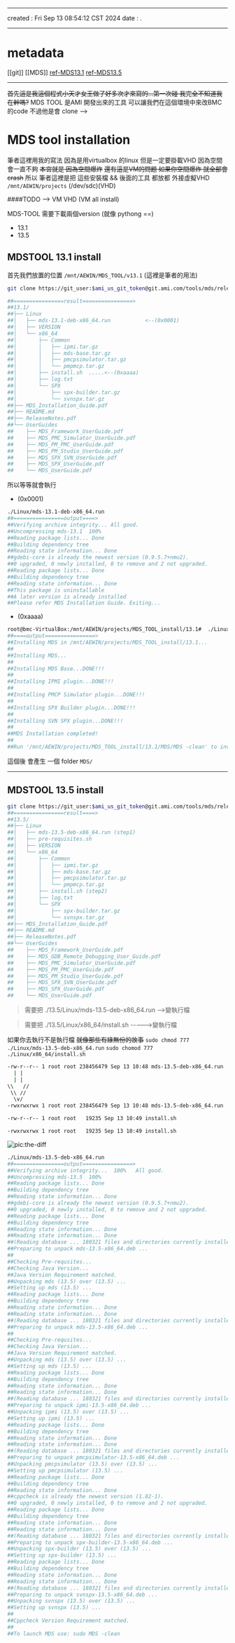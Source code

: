 -------------------------------------------------------------------------------
created	:	Fri Sep 13 08:54:12 CST 2024
date	:	.

-------------------------------------------------------------------------------

# metadata #
[[git]]
[[MDS]]
[ref-MDS13.1](http://sd20-server.aewin.com:3000/pncIlBpCQrGJpcJxyQ-MAQ?view#Install-MDS-Tool)
[ref-MDS13.5](http://sd20-server.aewin.com:3000/v2TZwIWbQfuphqjsxzg-pQ#GIT-SPX-plugin-installation)

-------------------------------------------------------------------------------
~~首先這是我這個程式小天才女王做了好多次才來寫的...第一次碰 我完全不知道我在幹嗎?~~
MDS TOOL 是AMI 開發出來的工具
可以讓我們在這個環境中來改BMC的code
不過他是會 clone -->

# MDS tool installation #
筆者這裡用我的寫法
因為是用virtualbox 的linux
但是一定要掛載VHD
因為空間會一直不夠
~~本宮就是 因為空間爆炸~~
~~還有這是VM的問題 如果你空間爆炸 就全部會crash~~
所以 筆者這裡是把 這些安裝檔 && 後面的工具 都放都 外接虛擬VHD
`/mnt/AEWIN/projects` (/dev/sdc)(VHD)

####TODO --> VM VHD (VM all install)


MDS-TOOL 需要下載兩個version (就像 pythong ==)
+ 13.1
+ 13.5

## MDSTOOL 13.1 install ##
首先我們放置的位置 `/mnt/AEWIN/MDS_TOOL/v13.1`
(這裡是筆者的用法)

```bash				================start================================================================
git clone https://git_user:$ami_us_git_token@git.ami.com/tools/mds/releases/13.5.git

##================result================>
##13.1/
##├── Linux
##│   ├── mds-13.1-deb-x86_64.run			<--(0x0001)
##│   ├── VERSION
##│   └── x86_64
##│       ├── Common
##│       │   ├── ipmi.tar.gz
##│       │   ├── mds-base.tar.gz
##│       │   ├── pmcpsimulator.tar.gz
##│       │   └── pmpmcp.tar.gz
##│       ├── install.sh  .....<--(0xaaaa)
##│       ├── log.txt
##│       └── SPX
##│           ├── spx-builder.tar.gz
##│           └── svnspx.tar.gz
##├── MDS_Installation_Guide.pdf
##├── README.md
##├── ReleaseNotes.pdf
##└── UserGuides
##    ├── MDS_Framework_UserGuide.pdf
##    ├── MDS_PMC_Simulator_UserGuide.pdf
##    ├── MDS_PM_PMC_UserGuide.pdf
##    ├── MDS_PM_Studio_UserGuide.pdf
##    ├── MDS_SPX_SVN_UserGuide.pdf
##    ├── MDS_SPX_UserGuide.pdf
##    └── MDS_UserGuide.pdf
```
所以等等就會執行
+ (0x0001)
```bash	.		================start================================================================
./Linux/mds-13.1-deb-x86_64.run
##================output====>
##Verifying archive integrity... All good.
##Uncompressing mds-13.1  100%
##Reading package lists... Done
##Building dependency tree
##Reading state information... Done
##gdebi-core is already the newest version (0.9.5.7+nmu2).
##0 upgraded, 0 newly installed, 0 to remove and 2 not upgraded.
##Reading package lists... Done
##Building dependency tree
##Reading state information... Done
##This package is uninstallable
##A later version is already installed
##Please refer MDS Installation Guide. Exiting...
```
+ (0xaaaa)
```bash	.		================start================================================================
root@bmc-VirtualBox:/mnt/AEWIN/projects/MDS_TOOL_install/13.1#  ./Linux/x86_64/install.sh -d=/mnt/AEWIN/projects/MDS_TOOL_install/13.1
##====output================>
##Installing MDS in /mnt/AEWIN/projects/MDS_TOOL_install/13.1...
##
##Installing MDS...
##
##Installing MDS Base...DONE!!!
##
##Installing IPMI plugin...DONE!!!
##
##Installing PMCP Simulator plugin...DONE!!!
##
##Installing SPX Builder plugin...DONE!!!
##
##Installing SVN SPX plugin...DONE!!!
##
##MDS Installation completed!
##
##Run '/mnt/AEWIN/projects/MDS_TOOL_install/13.1/MDS/MDS -clean' to invoke the application.
```
這個後 會產生 一個 folder `MDS/`

-------------------------------------------------------------------------------

## MDSTOOL 13.5 install ##
```bash	.		================start================
git clone https://git_user:$ami_us_git_token@git.ami.com/tools/mds/releases/13.5.git
##================result====>
##13.5/
##├── Linux
##│   ├── mds-13.5-deb-x86_64.run (step1)
##│   ├── pre-requisites.sh
##│   ├── VERSION
##│   └── x86_64
##│       ├── Common
##│       │   ├── ipmi.tar.gz
##│       │   ├── mds-base.tar.gz
##│       │   ├── pmcpsimulator.tar.gz
##│       │   └── pmpmcp.tar.gz
##│       ├── install.sh (step2)
##│       ├── log.txt
##│       └── SPX
##│           ├── spx-builder.tar.gz
##│           └── svnspx.tar.gz
##├── MDS_Installation_Guide.pdf
##├── README.md
##├── ReleaseNotes.pdf
##└── UserGuides
##    ├── MDS_Framework_UserGuide.pdf
##    ├── MDS_GDB_Remote_Debugging_User_Guide.pdf
##    ├── MDS_PMC_Simulator_UserGuide.pdf
##    ├── MDS_PM_PMC_UserGuide.pdf
##    ├── MDS_PM_Studio_UserGuide.pdf
##    ├── MDS_SPX_SVN_UserGuide.pdf
##    ├── MDS_SPX_UserGuide.pdf
##    └── MDS_UserGuide.pdf
```
> 需要把 ./13.5/Linux/mds-13.5-deb-x86_64.run -->變執行檔

> 需要把 ./13.5/Linux/x86_64/install.sh    ----->變執行檔

如果你去執行不是執行檔
~~就像那些有緣無份的故事~~
`sudo chmod 777 ./Linux/mds-13.5-deb-x86_64.run`
`sudo chomod 777 ./Linux/x86_64/install.sh`
```bash	.		================start===============
-rw-r--r-- 1 root root 238456479 Sep 13 10:48 mds-13.5-deb-x86_64.run
  | |
  | |
\\   //
 \\ //
  \v/
-rwxrwxrwx 1 root root 238456479 Sep 13 10:48 mds-13.5-deb-x86_64.run

-rw-r--r-- 1 root root   19235 Sep 13 10:49 install.sh

-rwxrwxrwx 1 root root   19235 Sep 13 10:49 install.sh
```
![pic:the-diff](./pic/VM_MDS_install.png)

```bash	.		================start================
./Linux/mds-13.5-deb-x86_64.run
##================output================>
##Verifying archive integrity...  100%   All good.
##Uncompressing mds-13.5  100%
##Reading package lists... Done
##Building dependency tree
##Reading state information... Done
##gdebi-core is already the newest version (0.9.5.7+nmu2).
##0 upgraded, 0 newly installed, 0 to remove and 2 not upgraded.
##Reading package lists... Done
##Building dependency tree
##Reading state information... Done
##Reading state information... Done
##(Reading database ... 180321 files and directories currently installed.)
##Preparing to unpack mds-13.5-x86_64.deb ...
##
##Checking Pre-requsites...
##Checking Java Version...
##Java Version Requirement matched.
##Unpacking mds (13.5) over (13.5) ...
##Setting up mds (13.5) ...
##Reading package lists... Done
##Building dependency tree
##Reading state information... Done
##Reading state information... Done
##(Reading database ... 180321 files and directories currently installed.)
##Preparing to unpack mds-13.5-x86_64.deb ...
##
##Checking Pre-requsites...
##Checking Java Version...
##Java Version Requirement matched.
##Unpacking mds (13.5) over (13.5) ...
##Setting up mds (13.5) ...
##Reading package lists... Done
##Building dependency tree
##Reading state information... Done
##Reading state information... Done
##(Reading database ... 180321 files and directories currently installed.)
##Preparing to unpack ipmi-13.5-x86_64.deb ...
##Unpacking ipmi (13.5) over (13.5) ...
##Setting up ipmi (13.5) ...
##Reading package lists... Done
##Building dependency tree
##Reading state information... Done
##Reading state information... Done
##(Reading database ... 180321 files and directories currently installed.)
##Preparing to unpack pmcpsimulator-13.5-x86_64.deb ...
##Unpacking pmcpsimulator (13.5) over (13.5) ...
##Setting up pmcpsimulator (13.5) ...
##Reading package lists... Done
##Building dependency tree
##Reading state information... Done
##cppcheck is already the newest version (1.82-1).
##0 upgraded, 0 newly installed, 0 to remove and 2 not upgraded.
##Reading package lists... Done
##Building dependency tree
##Reading state information... Done
##Reading state information... Done
##(Reading database ... 180321 files and directories currently installed.)
##Preparing to unpack spx-builder-13.5-x86_64.deb ...
##Unpacking spx-builder (13.5) over (13.5) ...
##Setting up spx-builder (13.5) ...
##Reading package lists... Done
##Building dependency tree
##Reading state information... Done
##Reading state information... Done
##(Reading database ... 180321 files and directories currently installed.)
##Preparing to unpack svnspx-13.5-x86_64.deb ...
##Unpacking svnspx (13.5) over (13.5) ...
##Setting up svnspx (13.5) ...
##
##Cppcheck Version Requirement matched.
##
##To launch MDS use: sudo MDS -clean
```

